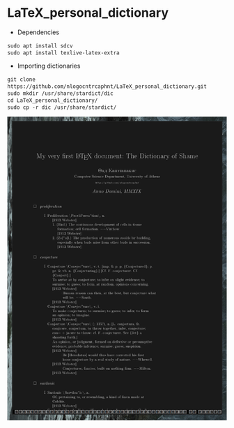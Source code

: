 # LaTeX_personal_dictionary

* Dependencies
```
sudo apt install sdcv
sudo apt install texlive-latex-extra
```

* Importing dictionaries
```
git clone https://github.com/nlogocntrcaphnt/LaTeX_personal_dictionary.git
sudo mkdir /usr/share/stardict/dic
cd LaTeX_personal_dictionary/
sudo cp -r dic /usr/share/stardict/
```

![Page preview](./preview.png?raw=true "Latest screenshot of the page") 


